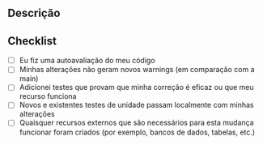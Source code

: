 ## Descrição

## Checklist

-   [ ] Eu fiz uma autoavaliação do meu código
-   [ ] Minhas alterações não geram novos warnings (em comparação com a main)
-   [ ] Adicionei testes que provam que minha correção é eficaz ou que meu recurso funciona
-   [ ] Novos e existentes testes de unidade passam localmente com minhas alterações
-   [ ] Quaisquer recursos externos que são necessários para esta mudança funcionar foram criados (por exemplo, bancos de dados, tabelas, etc.)
